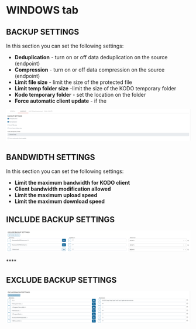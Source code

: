 # WINDOWS tab

## **BACKUP SETTINGS**

In this section you can set the following settings:

* **Deduplication** - turn on or off data deduplication on the source \(endpoint\)
* **Compression** - turn on or off data compression on the source \(endpoint\)
* **Limit file size** - limit the size of the protected file 
* **Limit temp folder size** -limit the size of the KODO temporary folder
* **Kodo temporary folder** - set the location on the folder
* **Force automatic client update** - if the 

![](../../../../.gitbook/assets/image%20%28176%29.png)

## **BANDWIDTH SETTINGS**

In this section you can set the following settings:

* **Limit the maximum bandwidth for KODO client**
* **Client bandwidth modification allowed**
* **Limit the maximum upload speed**
* **Limit the maximum download speed**

## **INCLUDE BACKUP SETTINGS**

![](../../../../.gitbook/assets/image%20%28173%29.png)

\*\*\*\*

## **EXCLUDE BACKUP SETTINGS**

![](../../../../.gitbook/assets/image%20%28168%29.png)

